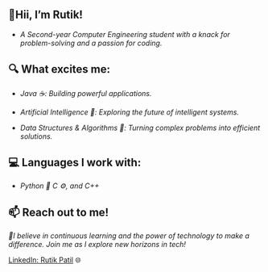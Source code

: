 ## 👋Hii, I’m Rutik! 

* *A Second-year Computer Engineering student with a knack for problem-solving and a passion for coding.*

## 🔍 What excites me:

* *Java ☕: Building powerful applications.*

* *Artificial Intelligence 🤖: Exploring the future of intelligent systems.*

* *Data Structures & Algorithms 🧠: Turning complex problems into efficient solutions.*

## 💻 Languages I work with:

* *Python 🐬 C ⚙, and C++*

## 📫 Reach out to me!
*🌱I believe in continuous learning and the power of technology to make a difference. Join me as I explore new horizons in tech!*

[LinkedIn: Rutik Patil](https://www.linkedin.com/in/rutik-patil-648a7b28b) 🌐
